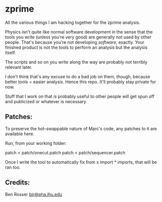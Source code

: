 zprime
======

All the various things I am hacking together for the zprime analysis.

Physics isn't quite like normal software development in the sense that the tools you write (unless you're very good) are
generally not used by other people. That's because you're not developing *software*, exactly. Your finished product is not
the tools to perform an analysis but the analysis itself.

The scripts and so on you write along the way are probably not terribly relevant later.

I don't think that's any excuse to do a bad job on them, though, because better tools = easier analysis. Hence this repo.
It'll probably stay private for now.

Stuff that I work on that *is* probably useful to other people will get spun off and publicized or whatever is necessary.

Patches:
-------

To preserve the hot-swappable nature of Marc's code, any patches to it are
available here.

Run, from your working folder:

patch < patch/onecut.patch
patch < patch/sequencer.patch

Once I write the tool to automatically fix from x import * imports, that will be ran too.

Credits:
--------
Ben Rosser <bjr@pha.jhu.edu>

